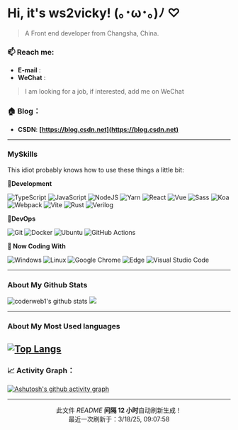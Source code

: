 # Hi, it's ws2vicky! (｡･ω･｡)ﾉ ♡

> A Front end developer from Changsha, China.

### 📫 Reach me:

   - **E-mail** :
   - **WeChat** :


> I am looking for a job, if interested, add me on WeChat

### 🏠 Blog：

  - **CSDN**: **[https://blog.csdn.net](https://blog.csdn.net)**


---

### MySkills

<!-- 这个笨蛋大概对这些东西会用一点点： -->
<p> This idiot probably knows how to use these things a little bit:</p>

**💪Development**

<p>
  <img alt="TypeScript" src="https://img.shields.io/badge/-TypeScript-3178C6?style=flat-square&logo=typescript&logoColor=white" />
  <img alt="JavaScript" src="https://img.shields.io/badge/-JavaScript-F7DF1E?style=flat-square&logo=javascript&logoColor=white" />
  <img alt="NodeJS" src="https://img.shields.io/badge/-NodeJS-339933?style=flat-square&logo=node.js&logoColor=white" />
  <img alt="Yarn" src="https://img.shields.io/badge/-Yarn-2C8EBB?style=flat-square&logo=yarn&logoColor=white" />
  <img alt="React" src="https://img.shields.io/badge/-React-61DAFB?style=flat-square&logo=react&logoColor=white" />
  <img alt="Vue" src="https://img.shields.io/badge/-Vue-4FC08D?style=flat-square&logo=vue.js&logoColor=white" />
  <img alt="Sass" src="https://img.shields.io/badge/-Sass-CC6699?style=flat-square&logo=sass&logoColor=white" />
  <!-- <img alt="Remix" src="https://img.shields.io/badge/-Remix-000000?style=flat-square&logo=remix&logoColor=white" /> -->
  <img alt="Koa" src="https://img.shields.io/badge/-Koa-33333D?style=flat-square&logo=koa&logoColor=white" />
  <!-- <img alt="Prisma" src="https://img.shields.io/badge/-Prisma-2D3748?style=flat-square&logo=prisma&logoColor=white" /> -->
  <img alt="Webpack" src="https://img.shields.io/badge/-Webpack-8DD6F9?style=flat-square&logo=webpack&logoColor=white" />
   <img alt="Vite" src="https://img.shields.io/badge/-Vite-646CFF?style=flat-square&logo=vite&logoColor=white" />
  <img alt="Rust" src="https://img.shields.io/badge/-Rust-000000?style=flat-square&logo=rust&logoColor=white" />
<img alt="Verilog" src="https://img.shields.io/badge/-Verilog-000000?style=flat-square" />

</p>

**🧠DevOps**

<p>
  <img alt="Git" src="https://img.shields.io/badge/-Git-F05032?style=flat-square&logo=git&logoColor=white" />
  <img alt="Docker" src="https://img.shields.io/badge/-Docker-2496ED?style=flat-square&logo=Docker&logoColor=white" />
  <img alt="Ubuntu" src="https://img.shields.io/badge/-Ubuntu-E95420?style=flat-square&logo=ubuntu&logoColor=white" />
  <img alt="GitHub Actions" src="https://img.shields.io/badge/-GitHub Actions-2088FF?style=flat-square&logo=GitHub Actions&logoColor=white" />
</p>

**🧰 Now Coding With**

![Windows](https://img.shields.io/badge/Windows-0078D6?style=flat-square&logo=windows&logoColor=white)
![Linux](https://img.shields.io/badge/Linux-FCC624?style=style=flat-square&logo=linux&logoColor=black)
![Google Chrome](https://img.shields.io/badge/Chrome-4285F4?style=flat-square&logo=GoogleChrome&logoColor=white)
![Edge](https://img.shields.io/badge/Edge-0078D7?style=flat-square&logo=Microsoft-edge&logoColor=white)
![Visual Studio Code](https://img.shields.io/badge/-Visual%20Studio%20Code-007ACC?style=flat-square&logo=Visual%20Studio%20Code&logoColor=fff)

---

### About My Github Stats

<!-- <div>
<img align="center" src="https://github-readme-stats.vercel.app/api?username=coderweb1&theme=radical&show_icons=true&count_private=true&card_width=350&include_all_commits" alt="" /> | <img align="center" src="https://user-images.githubusercontent.com/44573106/193484957-fb6d0f10-0c11-447e-bbdc-ebdd4db444f3.jpg" alt="" /> |  </div> -->

![coderweb1's github stats](https://github-readme-stats.vercel.app/api?username=ws2vicky&theme=radical&show_icons=true&count_private=true&card_width=350&include_all_commits)
<img src="https://user-images.githubusercontent.com/44573106/193484957-fb6d0f10-0c11-447e-bbdc-ebdd4db444f3.jpg" style="max-width:100%;max-height:100%;display:inline-block" />

---

### About My Most Used languages

## [![Top Langs](https://github-readme-stats.vercel.app/api/top-langs/?username=ws2vicky&theme=radical&show_icons=true&layout=compact&card_height=100&count_private=true)](https://github.com/anuraghazra/github-readme-stats)

### 📈 Activity Graph：

[![Ashutosh's github activity graph](https://github-readme-activity-graph.vercel.app/graph?username=ws2vicky&theme=react-dark)](https://github.com/ws2vicky/github-readme-activity-graph)

---


<p align="center">此文件 <i>README</i> <b>间隔 12 小时</b>自动刷新生成！
</br>
最近一次刷新于：3/18/25, 09:07:58
</p>
  
